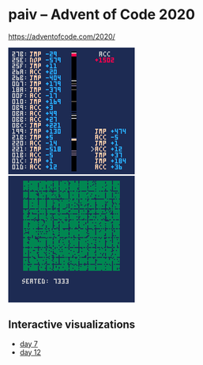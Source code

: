 paiv – Advent of Code 2020
==
https://adventofcode.com/2020/

<img src="code/08-1-handheld-halting/pico8.gif" width="256"> <img src="code/11-1-seating-system/pico8.gif" width="256">


Interactive visualizations
--

* [day 7](https://paiv.github.io/aoc2020/day/7/)
* [day 12](https://paiv.github.io/aoc2020/day/12/)

